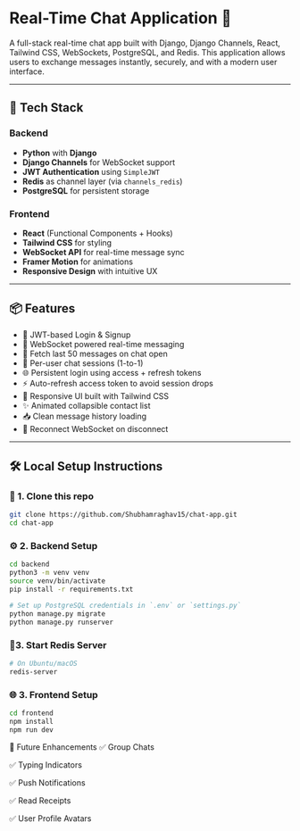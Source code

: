 # Real-Time Chat Application 🚀

A full-stack real-time chat app built with Django, Django Channels, React, Tailwind CSS, WebSockets, PostgreSQL, and Redis. This application allows users to exchange messages instantly, securely, and with a modern user interface.

---

## 🔧 Tech Stack

### Backend
- **Python** with **Django**
- **Django Channels** for WebSocket support
- **JWT Authentication** using `SimpleJWT`
- **Redis** as channel layer (via `channels_redis`)
- **PostgreSQL** for persistent storage

### Frontend
- **React** (Functional Components + Hooks)
- **Tailwind CSS** for styling
- **WebSocket API** for real-time message sync
- **Framer Motion** for animations
- **Responsive Design** with intuitive UX

---

## 📦 Features

- 🔐 JWT-based Login & Signup
- 📡 WebSocket powered real-time messaging
- 💬 Fetch last 50 messages on chat open
- 🎯 Per-user chat sessions (1-to-1)
- 🌐 Persistent login using access + refresh tokens
- ⚡ Auto-refresh access token to avoid session drops
- 🌈 Responsive UI built with Tailwind CSS
- ✨ Animated collapsible contact list
- 📥 Clean message history loading
- 🔁 Reconnect WebSocket on disconnect

---

## 🛠️ Local Setup Instructions

### 📁 1. Clone this repo

```bash
git clone https://github.com/Shubhamraghav15/chat-app.git
cd chat-app
```

### ⚙️ 2. Backend Setup

```bash
cd backend
python3 -m venv venv
source venv/bin/activate
pip install -r requirements.txt

# Set up PostgreSQL credentials in `.env` or `settings.py`
python manage.py migrate
python manage.py runserver
```

### 📡3. Start Redis Server
```bash
# On Ubuntu/macOS
redis-server
```

### 🌐 3. Frontend Setup

```bash
cd frontend
npm install
npm run dev
```


📣 Future Enhancements
  ✅ Group Chats
  
  ✅ Typing Indicators
  
  ✅ Push Notifications
  
  ✅ Read Receipts
  
  ✅ User Profile Avatars



